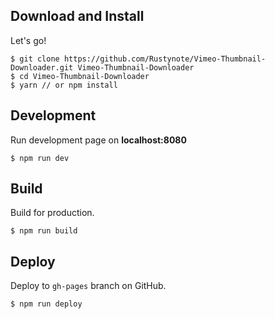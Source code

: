 ## Download and Install

Let's go!

```
$ git clone https://github.com/Rustynote/Vimeo-Thumbnail-Downloader.git Vimeo-Thumbnail-Downloader
$ cd Vimeo-Thumbnail-Downloader
$ yarn // or npm install
```

## Development

Run development page on **localhost:8080**

```
$ npm run dev
```

## Build

Build for production.

```
$ npm run build
```

## Deploy

Deploy to `gh-pages` branch on GitHub.

```
$ npm run deploy
```
